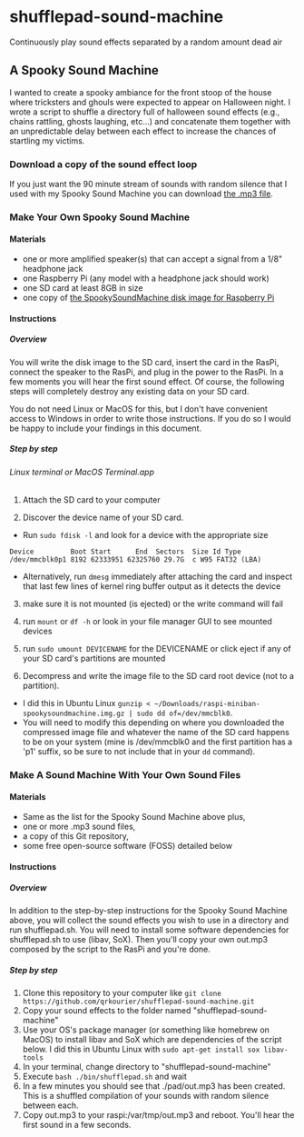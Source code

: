 # shufflepad-sound-machine
Continuously play sound effects separated by a random amount dead air

## A Spooky Sound Machine
I wanted to create a spooky ambiance for the front stoop of the house where tricksters and ghouls were expected to appear on Halloween night. I wrote a script to shuffle a directory full of halloween sound effects (e.g., chains rattling, ghosts laughing, etc...) and concatenate them together with an unpredictable delay between each effect to increase the chances of startling my victims.

### Download a copy of the sound effect loop
If you just want the 90 minute stream of sounds with random silence that I used with my Spooky Sound Machine you can download [the .mp3 file](https://dl.dropboxusercontent.com/u/284525/SpookySoundMachine.mp3).

### Make Your Own Spooky Sound Machine
#### Materials
* one or more amplified speaker(s) that can accept a signal from a 1/8" headphone jack
* one Raspberry Pi (any model with a headphone jack should work)
* one SD card at least 8GB in size
* one copy of [the SpookySoundMachine disk image for Raspberry Pi](https://dl.dropboxusercontent.com/u/284525/raspi-miniban-spookysoundmachine.img.gz)

#### Instructions

##### Overview

You will write the disk image to the SD card, insert the card in the RasPi, connect the speaker to the RasPi, and plug in the power to the RasPi. In a few moments you will hear the first sound effect. Of course, the following steps will completely destroy any existing data on your SD card.

You do not need Linux or MacOS for this, but I don't have convenient access to Windows in order to write those instructions. If you do so I would be happy to include your findings in this document. 

##### Step by step 
###### Linux terminal or MacOS Terminal.app

1. Attach the SD card to your computer

2. Discover the device name of your SD card. 
  * Run `sudo fdisk -l` and look for a device with the appropriate size 
  ```
  Device         Boot Start      End  Sectors  Size Id Type
  /dev/mmcblk0p1 8192 62333951 62325760 29.7G  c W95 FAT32 (LBA)
  ```
  * Alternatively, run `dmesg` immediately after attaching the card and inspect that last few lines of kernel ring buffer output as it detects the device

3. make sure it is not mounted (is ejected) or the write command will fail
  1. run `mount` or `df -h` or look in your file manager GUI to see mounted devices
  2. run `sudo umount DEVICENAME` for the DEVICENAME or click eject if any of your SD card's partitions are mounted 

4. Decompress and write the image file to the SD card root device (not to a partition).
  * I did this in Ubuntu Linux `gunzip < ~/Downloads/raspi-miniban-spookysoundmachine.img.gz | sudo dd of=/dev/mmcblk0`. 
  * You will need to modify this depending on where you downloaded the compressed image file and whatever the name of the SD card happens to be on your system (mine is /dev/mmcblk0 and the first partition has a 'p1' suffix, so be sure to not include that in your `dd` command). 

### Make A Sound Machine With Your Own Sound Files
#### Materials
* Same as the list for the Spooky Sound Machine above plus,
* one or more .mp3 sound files, 
* a copy of this Git repository, 
* some free open-source software (FOSS) detailed below

#### Instructions
##### Overview
In addition to the step-by-step instructions for the Spooky Sound Machine above, you will collect the sound effects you wish to use in a directory and run shufflepad.sh. You will need to install some software dependencies for shufflepad.sh to use (libav, SoX). Then you'll copy your own out.mp3 composed by the script to the RasPi and you're done.

##### Step by step
1. Clone this repository to your computer like `git clone https://github.com/qrkourier/shufflepad-sound-machine.git`
2. Copy your sound effects to the folder named "shufflepad-sound-machine"
3. Use your OS's package manager (or something like homebrew on MacOS) to install libav and SoX which are dependencies of the script below. I did this in Ubuntu Linux with `sudo apt-get install sox libav-tools`
3. In your terminal, change directory to "shufflepad-sound-machine"
4. Execute `bash ./bin/shufflepad.sh` and wait
5. In a few minutes you should see that ./pad/out.mp3 has been created. This is a shuffled compilation of your sounds with random silence between each.
6. Copy out.mp3 to your raspi:/var/tmp/out.mp3 and reboot. You'll hear the first sound in a few seconds.











